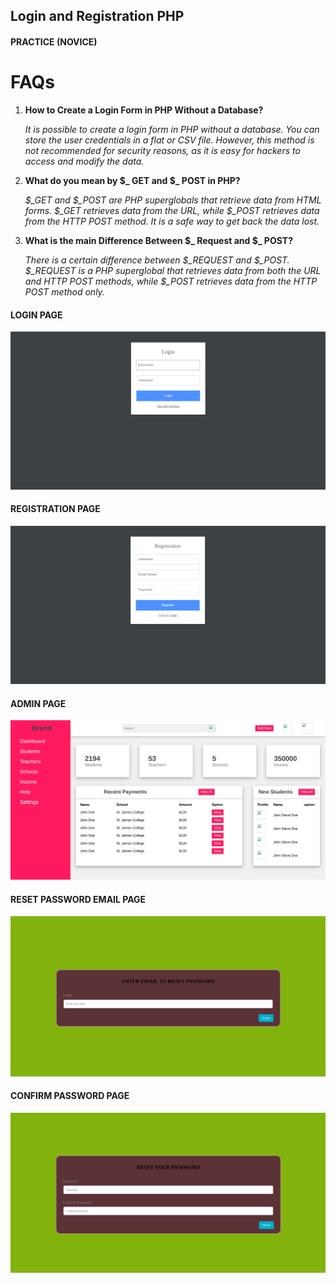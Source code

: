 ## Login and Registration PHP
#### PRACTICE (NOVICE)

FAQs
=================

1. **How to Create a Login Form in PHP Without a Database?**

   *It is possible to create a login form in PHP without a database. You can store the user credentials in a flat or CSV file. However, this method is not recommended for security reasons, as it is easy for hackers to access and modify the data.*

2. **What do you mean by $_ GET and $_ POST in PHP?**

   *$_GET and $_POST are PHP superglobals that retrieve data from HTML forms. $_GET retrieves data from the URL, while $_POST retrieves data from the HTTP POST method. It is a safe way to get back the data lost.*

3. **What is the main Difference Between $_ Request and $_ POST?**

   *There is a certain difference between $_REQUEST and $_POST.
   $_REQUEST is a PHP superglobal that retrieves data from both the URL and HTTP POST methods, while $_POST retrieves data from the HTTP POST method only.*

#### LOGIN PAGE
![App](public/images/login.png)

#### REGISTRATION PAGE
![App](public/images/registration.png)

#### ADMIN PAGE
![App](public/images/admin.png)

#### RESET PASSWORD EMAIL PAGE
![App](public/images/enter_email.png)

#### CONFIRM PASSWORD PAGE
![App](public/images/confirm_password.png)